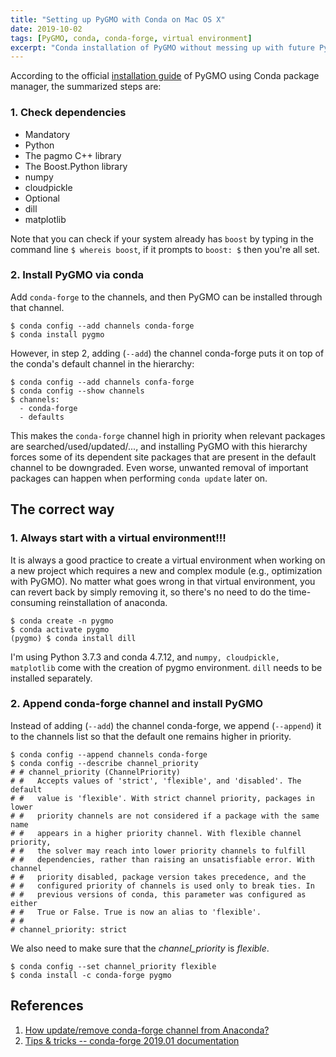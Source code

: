 ```yaml
---
title: "Setting up PyGMO with Conda on Mac OS X"
date: 2019-10-02
tags: [PyGMO, conda, conda-forge, virtual environment]
excerpt: "Conda installation of PyGMO without messing up with future Python site-packages updates."
---
```


According to the official [installation guide](https://esa.github.io/pagmo2/install.html#python) of PyGMO using Conda package manager, the summarized steps are:

### 1. Check dependencies

- Mandatory
 - Python
 - The pagmo C++ library
 - The Boost.Python library
 - numpy
 - cloudpickle
- Optional
 - dill
 - matplotlib

Note that you can check if your system already has `boost` by typing in the command line `$ whereis boost`, if it prompts to `boost: $` then you're all set.

### 2. Install PyGMO via conda

Add `conda-forge` to the channels, and then PyGMO can be installed through that channel.

```shell
$ conda config --add channels conda-forge
$ conda install pygmo
```

However, in step 2, adding (`--add`) the channel conda-forge puts it on top of the conda's default channel in the hierarchy:

```shell
$ conda config --add channels confa-forge
$ conda config --show channels
$ channels:
  - conda-forge
  - defaults
```

This makes the `conda-forge` channel high in priority when relevant packages are searched/used/updated/..., and installing PyGMO with this hierarchy forces some of its dependent site packages that are present in the default channel to be downgraded. Even worse, unwanted removal of important packages can happen when performing `conda update` later on.

## The correct way

### 1. Always start with a virtual environment!!!

It is always a good practice to create a virtual environment when working on a new project which requires a new and complex module (e.g., optimization with PyGMO). No matter what goes wrong in that virtual environment, you can revert back by simply removing it, so there's no need to do the time-consuming reinstallation of anaconda.

```shell
$ conda create -n pygmo
$ conda activate pygmo
(pygmo) $ conda install dill
```

I'm using Python 3.7.3 and conda 4.7.12, and `numpy, cloudpickle, matplotlib` come with the creation of pygmo environment. `dill` needs to be installed separately.

### 2. Append conda-forge channel and install PyGMO

Instead of adding (`--add`) the channel conda-forge, we append (`--append`) it to the channels list so that the default one remains higher in priority.

```shell
$ conda config --append channels conda-forge
$ conda config --describe channel_priority
# # channel_priority (ChannelPriority)
# #   Accepts values of 'strict', 'flexible', and 'disabled'. The default
# #   value is 'flexible'. With strict channel priority, packages in lower
# #   priority channels are not considered if a package with the same name
# #   appears in a higher priority channel. With flexible channel priority,
# #   the solver may reach into lower priority channels to fulfill
# #   dependencies, rather than raising an unsatisfiable error. With channel
# #   priority disabled, package version takes precedence, and the
# #   configured priority of channels is used only to break ties. In
# #   previous versions of conda, this parameter was configured as either
# #   True or False. True is now an alias to 'flexible'.
# #
# channel_priority: strict
```

We also need to make sure that the *channel_priority* is *flexible*.

```shell
$ conda config --set channel_priority flexible
$ conda install -c conda-forge pygmo
```

## References

1. [How update/remove conda-forge channel from Anaconda?](https://stackoverflow.com/questions/54150169/how-update-remove-conda-forge-channel-from-anaconda)
2. [Tips & tricks -- conda-forge 2019.01 documentation](https://conda-forge.org/docs/user/tipsandtricks.html)
